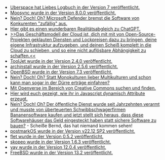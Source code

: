 * [Uberspace hat Liebes Logbuch in der Version 7 veröffentlicht.](https://blog.uberspace.de/ll-7-liebes-logbuch/)
* [Moosync wurde in der Version 8.0.0 veröffentlicht.](https://github.com/Moosync/Moosync/releases/tag/v8.0.0)
* [Nein? Doch! Oh? Microsoft Defender bremst die Software von Konkurenten "zufällig" aus.](https://blog.fefe.de/?ts=9acc30c7)
* [Hier gibt es einen wunderbaren Realitätsabgleich zu ChatGPT.](https://blog.fefe.de/?ts=9acc65c5)
* [>>Das Geschäftsmodell der Cloud ist, dich mit mit von Open-Source-Projekten geklauten Diensten und Lockpreisen dazu zu bringen, deine eigene Infrastruktur aufzugeben, und deinen Scheiß komplett in die Cloud zu schieben, und so eine nicht auflösbare Abhängigkeit zu schaffen.<<](https://blog.fefe.de/?ts=9acc64da)
* [ToolJet wurde in der Version 2.4.0 veröffentlicht.](https://github.com/ToolJet/ToolJet/releases/tag/v2.4.0)
* [archinstall wurde in der Version 2.5.6 veröffentlicht.](https://github.com/archlinux/archinstall/releases/tag/v2.5.6)
* [OpenBSD wurde in der Version 7.3 veröffentlicht.](https://www.phoronix.com/news/OpenBSD-7.3-Released)
* [Nein? Doch! Oh? Statt Monokulturen lieber Multikulturen und schon kann man sogar in der Dürre erträge einfahren?](https://netzfrauen.org/2023/04/09/climatechange-20/)
* [Mit Openverse im Bereich von Creative Commons suchen und finden.](https://opensource.com/article/23/4/search-engine-creative-commons-openverse)
* [Hier wird euch gezeigt, wie ihr in Javascript dynamisch Attribute erzeugt.](https://www.30secondsofcode.org/articles/s/js-dynamic-getter-setter-proxy/)
* [Nein? Doch! Oh? Der öffentliche Dienst wurde seit Jahrzehnten verarmt und musste von überteuerten Schwibbschwagerfirmen Bananensoftware kaufen und jetzt stellt sich heraus, dass diese Softwarehäuser das Geld eingesteckt haben statt sichere Software zu bauen?](https://www.borncity.com/blog/2023/04/10/die-software-lieferkette-des-ffentlichen-sektors-weist-erhebliche-sicherheitslcken-auf/) - Scheiße Bernd, das hat niemand kommen sehen!
* [postmarkOS wurde in der Version v22.12 SP2 veröffentlicht.](https://postmarketos.org/blog/2023/04/10/v22.12.2-release/)
* [flet wurde in der Version 0.5.2 veröffentlicht.](https://github.com/flet-dev/flet/releases/tag/v0.5.2)
* [skopeo wurde in der Version 1.6.3 veröffentlicht.](https://github.com/containers/skopeo/releases/tag/v1.6.3)
* [yay wurde in der Version 12.0.4 veröffentlicht.](https://github.com/Jguer/yay/releases/tag/v12.0.4)
* [FreeBSD wurde in der Version 13.2 veröffentlicht.](https://lwn.net/Articles/928763/)

